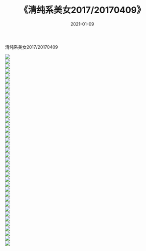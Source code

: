 ﻿---
layout: post
title:  《清纯系美女2017/20170409》
date:   2021-01-09
img: http://img.660000.xyz/Sharelink/清纯系美女/2017/20170409/000.jpg
categories: [美女, 清纯, 唯美]
---

清纯系美女2017/20170409

 ![](http://img.660000.xyz/Sharelink/清纯系美女/2017/20170409/002.png) <br>![](http://img.660000.xyz/Sharelink/清纯系美女/2017/20170409/003.png) <br>![](http://img.660000.xyz/Sharelink/清纯系美女/2017/20170409/004.png) <br>![](http://img.660000.xyz/Sharelink/清纯系美女/2017/20170409/005.png) <br>![](http://img.660000.xyz/Sharelink/清纯系美女/2017/20170409/006.png) <br>![](http://img.660000.xyz/Sharelink/清纯系美女/2017/20170409/007.png) <br>![](http://img.660000.xyz/Sharelink/清纯系美女/2017/20170409/008.png) <br>![](http://img.660000.xyz/Sharelink/清纯系美女/2017/20170409/009.png) <br>![](http://img.660000.xyz/Sharelink/清纯系美女/2017/20170409/010.png) <br>![](http://img.660000.xyz/Sharelink/清纯系美女/2017/20170409/011.png) <br>![](http://img.660000.xyz/Sharelink/清纯系美女/2017/20170409/012.png) <br>![](http://img.660000.xyz/Sharelink/清纯系美女/2017/20170409/013.png) <br>![](http://img.660000.xyz/Sharelink/清纯系美女/2017/20170409/014.png) <br>![](http://img.660000.xyz/Sharelink/清纯系美女/2017/20170409/015.png) <br>![](http://img.660000.xyz/Sharelink/清纯系美女/2017/20170409/016.png) <br>![](http://img.660000.xyz/Sharelink/清纯系美女/2017/20170409/017.png) <br>![](http://img.660000.xyz/Sharelink/清纯系美女/2017/20170409/018.png) <br>![](http://img.660000.xyz/Sharelink/清纯系美女/2017/20170409/019.png) <br>![](http://img.660000.xyz/Sharelink/清纯系美女/2017/20170409/020.png) <br>![](http://img.660000.xyz/Sharelink/清纯系美女/2017/20170409/021.png) <br>![](http://img.660000.xyz/Sharelink/清纯系美女/2017/20170409/022.png) <br>![](http://img.660000.xyz/Sharelink/清纯系美女/2017/20170409/023.png) <br>![](http://img.660000.xyz/Sharelink/清纯系美女/2017/20170409/024.png) <br>![](http://img.660000.xyz/Sharelink/清纯系美女/2017/20170409/025.png) <br>![](http://img.660000.xyz/Sharelink/清纯系美女/2017/20170409/026.png) <br>![](http://img.660000.xyz/Sharelink/清纯系美女/2017/20170409/027.png) <br>![](http://img.660000.xyz/Sharelink/清纯系美女/2017/20170409/028.png) <br>![](http://img.660000.xyz/Sharelink/清纯系美女/2017/20170409/029.png) <br>![](http://img.660000.xyz/Sharelink/清纯系美女/2017/20170409/030.png) <br>![](http://img.660000.xyz/Sharelink/清纯系美女/2017/20170409/031.png) <br>![](http://img.660000.xyz/Sharelink/清纯系美女/2017/20170409/032.png) <br>![](http://img.660000.xyz/Sharelink/清纯系美女/2017/20170409/033.png) <br>![](http://img.660000.xyz/Sharelink/清纯系美女/2017/20170409/034.png) <br>![](http://img.660000.xyz/Sharelink/清纯系美女/2017/20170409/035.png) <br>![](http://img.660000.xyz/Sharelink/清纯系美女/2017/20170409/036.png) <br>![](http://img.660000.xyz/Sharelink/清纯系美女/2017/20170409/037.png) <br>![](http://img.660000.xyz/Sharelink/清纯系美女/2017/20170409/038.png) <br>![](http://img.660000.xyz/Sharelink/清纯系美女/2017/20170409/039.png) <br>![](http://img.660000.xyz/Sharelink/清纯系美女/2017/20170409/040.png) <br>